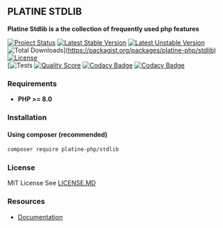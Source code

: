 ## PLATINE STDLIB
**Platine Stdlib is a the collection of frequently used php features**

[![Project Status](http://opensource.box.com/badges/active.svg)](http://opensource.box.com/badges)
[![Latest Stable Version](https://poser.pugx.org/platine-php/stdlib/v)](https://packagist.org/packages/platine-php/stdlib)
[![Latest Unstable Version](https://poser.pugx.org/platine-php/stdlib/v/unstable)](https://packagist.org/packages/platine-php/stdlib)
![Total Downloads](https://poser.pugx.org/platine-php/stdlib/downloads)](https://packagist.org/packages/platine-php/stdlib)
[![License](https://poser.pugx.org/platine-php/stdlib/license)](https://packagist.org/packages/platine-php/stdlib)  
[![Tests](https://github.com/platine-php/stdlib/actions/workflows/ci.yml/badge.svg)
[![Quality Score](https://img.shields.io/scrutinizer/g/platine-php/stdlib.svg?style=flat-square)](https://scrutinizer-ci.com/g/platine-php/stdlib)
[![Codacy Badge](https://app.codacy.com/project/badge/Grade/1c8ab19e407843d0811ddecfed5caf90)](https://app.codacy.com/gh/platine-php/stdlib/dashboard?utm_source=gh&utm_medium=referral&utm_content=&utm_campaign=Badge_grade)
[![Codacy Badge](https://app.codacy.com/project/badge/Coverage/1c8ab19e407843d0811ddecfed5caf90)](https://app.codacy.com/gh/platine-php/stdlib/dashboard?utm_source=gh&utm_medium=referral&utm_content=&utm_campaign=Badge_coverage)


### Requirements 
- **PHP >= 8.0**

### Installation
#### Using composer (recommended)
```bash
composer require platine-php/stdlib
```

### License
MIT License See [LICENSE.MD](LICENSE.MD)

### Resources
- [Documentation](https://docs.platine-php.com/packages/stdlib)